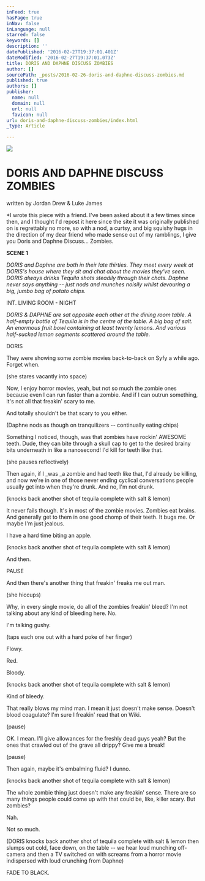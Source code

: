 ```yaml
---
inFeed: true
hasPage: true
inNav: false
inLanguage: null
starred: false
keywords: []
description: ''
datePublished: '2016-02-27T19:37:01.401Z'
dateModified: '2016-02-27T19:37:01.073Z'
title: DORIS AND DAPHNE DISCUSS ZOMBIES
author: []
sourcePath: _posts/2016-02-26-doris-and-daphne-discuss-zombies.md
published: true
authors: []
publisher:
  name: null
  domain: null
  url: null
  favicon: null
url: doris-and-daphne-discuss-zombies/index.html
_type: Article

---
```

![](https://s3-us-west-2.amazonaws.com/the-grid-img/p/43f89713ddea23d44625882bb02a1b0f8114c841.jpg)

# DORIS AND DAPHNE DISCUSS ZOMBIES

written by Jordan Drew & Luke James

\*I wrote this piece with a friend. I've been asked about it a few times since then, and I thought I'd repost it here since the site it was originally published on is regrettably no more, so with a nod, a curtsy, and big squishy hugs in the direction of my dear friend who made sense out of my ramblings, I give you Doris and Daphne Discuss... Zombies.

**SCENE 1**

_DORIS and Daphne are both in their late thirties. They meet every week at DORIS's house where they sit and chat about the movies they've seen. DORIS always drinks Tequila shots steadily through their chats. Daphne never says anything -- just nods and munches noisily whilst devouring a big, jumbo bag of potato chips._

INT. LIVING ROOM - NIGHT

_DORIS & DAPHNE are sat opposite each other at the dining room table. A half-empty bottle of Tequila is in the centre of the table. A big bag of salt. An enormous fruit bowl containing at least twenty lemons. And various half-sucked lemon segments scattered around the table._

DORIS

They were showing some zombie movies back-to-back on Syfy a while ago. Forget when.

(she stares vacantly into space)

Now, I enjoy horror movies, yeah, but not so much the zombie ones because even I can run faster than a zombie. And if I can outrun something, it's not all that freakin' scary to me.

And totally shouldn't be that scary to you either.

(Daphne nods as though on tranquilizers -- continually eating chips)

Something I noticed, though, was that zombies have rockin' AWESOME teeth. Dude, they can bite through a skull cap to get to the desired brainy bits underneath in like a nanosecond! I'd kill for teeth like that.

(she pauses reflectively)

Then again, if I _was _a zombie and had teeth like that, I'd already be killing, and now we're in one of those never ending cyclical conversations people usually get into when they're drunk. And no, I'm not drunk.

(knocks back another shot of tequila complete with salt & lemon)

It never fails though. It's in most of the zombie movies. Zombies eat brains. And generally get to them in one good chomp of their teeth. It bugs me. Or maybe I'm just jealous.

I have a hard time biting an apple.

(knocks back another shot of tequila complete with salt & lemon)

And then.

PAUSE

And then there's another thing that freakin' freaks me out man.

(she hiccups)

Why, in every single movie, do all of the zombies freakin' bleed? I'm not talking about any kind of bleeding here. No.

I'm talking gushy.

(taps each one out with a hard poke of her finger)

Flowy.

Red.

Bloody.

(knocks back another shot of tequila complete with salt & lemon)

Kind of bleedy.

That really blows my mind man. I mean it just doesn't make sense. Doesn't blood coagulate? I'm sure I freakin' read that on Wiki.

(pause)

OK. I mean. I'll give allowances for the freshly dead guys yeah? But the ones that crawled out of the grave all drippy? Give me a break!

(pause)

Then again, maybe it's embalming fluid? I dunno.

(knocks back another shot of tequila complete with salt & lemon)

The whole zombie thing just doesn't make any freakin' sense. There are so many things people could come up with that could be, like, killer scary. But zombies?

Nah.

Not so much.

(DORIS knocks back another shot of tequila complete with salt & lemon then slumps out cold, face down, on the table -- we hear loud munching off-camera and then a TV switched on with screams from a horror movie indispersed with loud crunching from Daphne)

FADE TO BLACK.